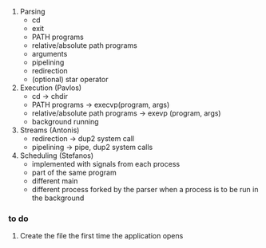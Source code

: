 1. Parsing
    * cd
    * exit
    * PATH programs
    * relative/absolute path programs
    * arguments
    * pipelining
    * redirection
    * (optional) star operator
2. Execution (Pavlos)
    * cd -> chdir
    * PATH programs -> execvp(program, args)
    * relative/absolute path programs -> exevp (program, args)
    * background running
3. Streams (Antonis)
    * redirection -> dup2 system call
    * pipelining -> pipe, dup2 system calls
4. Scheduling (Stefanos)
    * implemented with signals from each process
    * part of the same program
    * different main
    * different process forked by the parser when a process is to be run in the background


### to do

1. Create the file the first time the application opens